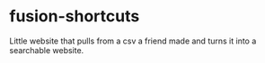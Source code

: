# fusion-shortcuts
Little website that pulls from a csv a friend made and turns it into a searchable website.
